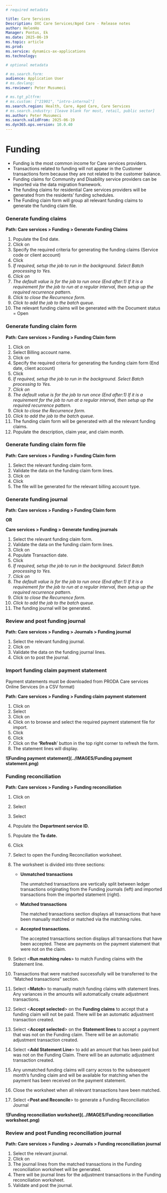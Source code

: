 ```yaml
---
# required metadata

title: Care Services
Description: DXC Care Services/Aged Care - Release notes
author: HelenHo
Manager: Pontus, Ek
ms.date: 2025-06-19
ms.topic: article
ms.prod: 
ms.service: dynamics-ax-applications
ms.technology: 

# optional metadata

# ms.search.form:
audience: Application User
# ms.devlang: 
ms.reviewer: Peter Musumeci

# ms.tgt_pltfrm: 
# ms.custom: ["21901", "intro-internal"]
ms.search.region: Health, Care, Aged Care, Care Services
# ms.search.industry: [leave blank for most, retail, public sector]
ms.author: Peter Musumeci
ms.search.validFrom: 2025-06-19
ms.dyn365.ops.version: 10.0.40
---
```


# Funding

-   Funding is the most common income for Care services providers.
-   Transactions related to funding will not appear in the Customer transactions form because they are not related to the customer balance.
-   Funding claims for Community and Disability service providers can be imported via the data migration framework.
-   The funding claims for residential Care services providers will be generated from the residents’ funding schedules.
-   The Funding claim form will group all relevant funding claims to generate the funding claim file.

### Generate funding claims

**Path: Care services > Funding > Generate Funding Claims**

1.  Populate the End date.
2.  Click on **<Filter>**
3.  Specify the required criteria for generating the funding claims (Service code or client account)
4.  Click **<OK>**
5.  *If required, setup the job to run in the background. Select Batch processing to Yes.*
6.  *Click on <Recurrence>*
7.  *The default value is for the job to run once (End after:1) If it is a requirement for the job to run at a regular interval, then setup up the required recurrence pattern.*
8.  *Click <OK> to close the Recurrence form.*
9.  *Click <OK> to add the job to the batch queue.*
10. The relevant funding claims will be generated with the Document status = Open

### Generate funding claim form

**Path: Care services > Funding > Funding Claim form**

1.  Click on **<New funding claim form>**
2.  Select Billing account name.
3.  Click on **<Filter>**
4.  Specify the required criteria for generating the funding claim form (End date, client account)
5.  Click **<OK>**
6.  *If required, setup the job to run in the background. Select Batch processing to Yes.*
7.  *Click on <Recurrence>*
8.  *The default value is for the job to run once (End after:1) If it is a requirement for the job to run at a regular interval, then setup up the required recurrence pattern.*
9.  *Click <OK> to close the Recurrence form.*
10. *Click <OK> to add the job to the batch queue.*
11. The funding claim form will be generated with all the relevant funding claims.
12. Populate the description, claim year, and claim month.

### Generate funding claim form file

**Path: Care services > Funding > Funding Claim form**

1.  Select the relevant funding claim form.
2.  Validate the data on the funding claim form lines.
3.  Click on **<Generate funding claim form file>**
4.  Click **<OK>**
5.  The file will be generated for the relevant billing account type.

### Generate funding journal

**Path: Care services > Funding > Funding Claim form**

**OR**

**Care services > Funding > Generate funding journals**

1.  Select the relevant funding claim form.
2.  Validate the data on the funding claim form lines.
3.  Click on **<Generate funding journal>**
4.  Populate Transaction date.
5.  Click **<OK>**
6.  *If required, setup the job to run in the background. Select Batch processing to Yes.*
7.  *Click on <Recurrence>*
8.  *The default value is for the job to run once (End after:1) If it is a requirement for the job to run at a regular interval, then setup up the required recurrence pattern.*
9.  *Click <OK> to close the Recurrence form.*
10. *Click <OK> to add the job to the batch queue.*
11. The funding journal will be generated.

### Review and post funding journal

**Path: Care services > Funding > Journals > Funding journal**

1.  Select the relevant funding journal.
2.  Click on **<Lines>**
3.  Validate the data on the funding journal lines.
4.  Click on **<Post>** to post the journal.

### Import funding claim payment statement

Payment statements must be downloaded from PRODA Care services Online Services (in a CSV format)

**Path: Care services > Funding > Funding claim payment statement**

1.  Click on **<New>**
2.  Select **<Billing account name>**
3.  Click on **<Import statement>**
4.  Click on **<Browse>** to browse and select the required payment statement file for import.
5.  Click **<Upload>**
6.  Click **<OK>**
7.  Click on the **‘Refresh**’ button in the top right corner to refresh the form.
8.  The statement lines will display.

**![Funding payment statement](../IMAGES/Funding payment statement.png)**



### Funding reconciliation

**Path: Care services > Funding > Funding reconciliation**

1.  Click on **<New>**
2.  Select **<Billing account name>**
3.  Select **<Funding payment statement id>**
4.  Populate the **Department service ID.**
5.  Populate the **To date.**
6.  Click **<OK>**
7.  Select **<Worksheet>** to open the Funding Reconciliation worksheet.
8.  The worksheet is divided into three sections:
    -   **Unmatched transactions**

        The unmatched transactions are vertically split between ledger transactions originating from the Funding journals (left) and imported transactions from the imported statement (right).

    -   **Matched transactions**

        The matched transactions section displays all transactions that have been manually matched or matched via the matching rules.

    -   **Accepted transactions.**

        The accepted transactions section displays all transactions that have been accepted. These are payments on the payment statement that were not on the claim.

9.  Select <**Run matching rules**> to match Funding claims with the Statement line.
10. Transactions that were matched successfully will be transferred to the “Matched transactions” section.
11. Select <**Match**> to manually match funding claims with statement lines. Any variances in the amounts will automatically create adjustment transactions.
12. Select <**Accept selected**> on the **Funding claims** to accept that a funding claim will not be paid. There will be an automatic adjustment transaction created.
13. Select <**Accept selected**> on the **Statement lines** to accept a payment that was not on the Funding claim. There will be an automatic adjustment transaction created.
14. Select <**Add Statement Line**> to add an amount that has been paid but was not on the Funding Claim. There will be an automatic adjustment transaction created.
15. Any unmatched funding claims will carry across to the subsequent month’s funding claim and will be available for matching when the payment has been received on the payment statement.
16. Close the worksheet when all relevant transactions have been matched.
17. Select <**Post and Reconcile**> to generate a Funding Reconciliation Journal

**![Funding reconciliation worksheet](../IMAGES/Funding reconciliation worksheet.png)**



### Review and post Funding reconciliation journal

**Path: Care services > Funding > Journals > Funding reconciliation journal**

1.  Select the relevant journal.
2.  Click on **<Lines>**
3.  The journal lines from the matched transactions in the Funding reconciliation worksheet will be generated.
4.  There will be journal lines for the adjustment transactions in the Funding reconciliation worksheet.
5.  Validate and post the journal.
